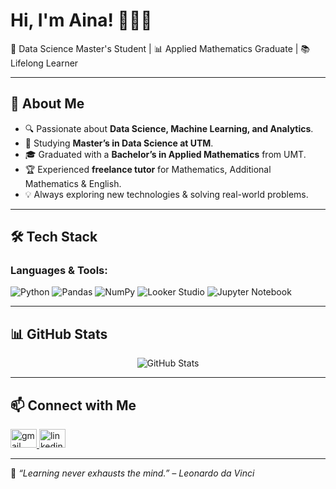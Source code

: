 <p align="center">
  <h1>Hi, I'm Aina! 👩‍💻✨</h1>
</p>

🚀 Data Science Master's Student | 📊 Applied Mathematics Graduate | 📚 Lifelong Learner

---

## 🌟 About Me

- 🔍 Passionate about **Data Science, Machine Learning, and Analytics**.
- 📖 Studying **Master’s in Data Science at UTM**.
- 🎓 Graduated with a **Bachelor’s in Applied Mathematics** from UMT.
- 🏆 Experienced **freelance tutor** for Mathematics, Additional Mathematics & English.
- 💡 Always exploring new technologies & solving real-world problems.

---

## 🛠️ Tech Stack

### **Languages & Tools:**
![Python](https://img.shields.io/badge/Python-3776AB?style=for-the-badge&logo=python&logoColor=white)
![Pandas](https://img.shields.io/badge/Pandas-150458?style=for-the-badge&logo=pandas&logoColor=white)
![NumPy](https://img.shields.io/badge/NumPy-013243?style=for-the-badge&logo=numpy&logoColor=white)
![Looker Studio](https://img.shields.io/badge/Looker_Studio-4285F4?style=for-the-badge&logo=google&logoColor=white)
![Jupyter Notebook](https://img.shields.io/badge/Jupyter-F37626?style=for-the-badge&logo=jupyter&logoColor=white)

---

## 📊 GitHub Stats

<p align="center">
  <img src="https://github-readme-stats.vercel.app/api?username=vicheolis&show_icons=true&theme=radical" alt="GitHub Stats">
</p>

---

## 📫 Connect with Me
<div align="left">
   <a href="mailto:ainafarraainn@gmail.com" target="_blank">
     <img src="https://raw.githubusercontent.com/maurodesouza/profile-readme-generator/master/src/assets/icons/social/gmail/default.svg" width="42" height="30" alt="gmail logo"  /> 
   </a>
   <a href="https://www.linkedin.com/in/nur-aina-farraain-zahanizam-0ab686223/" target="_blank">
     <img src="https://raw.githubusercontent.com/maurodesouza/profile-readme-generator/master/src/assets/icons/social/linkedin/default.svg" width="42" height="30" alt="linkedin logo"  />
   </a>
 </div>

---

🌱 *“Learning never exhausts the mind.” – Leonardo da Vinci*

